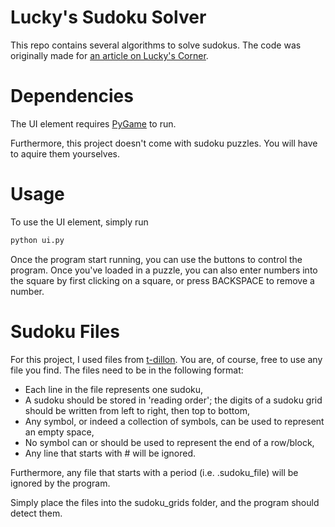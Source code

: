 # Lucky's Sudoku Solver

This repo contains several algorithms to solve sudokus. The code was originally made for [an article on Lucky's Corner](https://www.luckys-corner.com/2024/2/sudoku/).

# Dependencies

The UI element requires [PyGame](https://www.pygame.org/docs/) to run.

Furthermore, this project doesn't come with sudoku puzzles. You will have to aquire them yourselves.

# Usage

To use the UI element, simply run

```bash
python ui.py
```

Once the program start running, you can use the buttons to control the program. Once you've loaded in a puzzle, you can also enter numbers into the square by first clicking on a square, or press BACKSPACE to remove a number.

# Sudoku Files

For this project, I used files from [t-dillon](https://github.com/t-dillon/tdoku/blob/master/data.zip). You are, of course, free to use any file you find. The files need to be in the following format:

- Each line in the file represents one sudoku,
- A sudoku should be stored in 'reading order'; the digits of a sudoku grid should be written from left to right, then top to bottom,
- Any symbol, or indeed a collection of symbols, can be used to represent an empty space,
- No symbol can or should be used to represent the end of a row/block,
- Any line that starts with # will be ignored.

Furthermore, any file that starts with a period (i.e. .sudoku_file) will be ignored by the program.

Simply place the files into the sudoku_grids folder, and the program should detect them.
